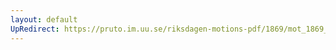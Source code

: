 ```yaml
---
layout: default
UpRedirect: https://pruto.im.uu.se/riksdagen-motions-pdf/1869/mot_1869__ak__26/mot_1869__ak__26-003.pdf
---
```

